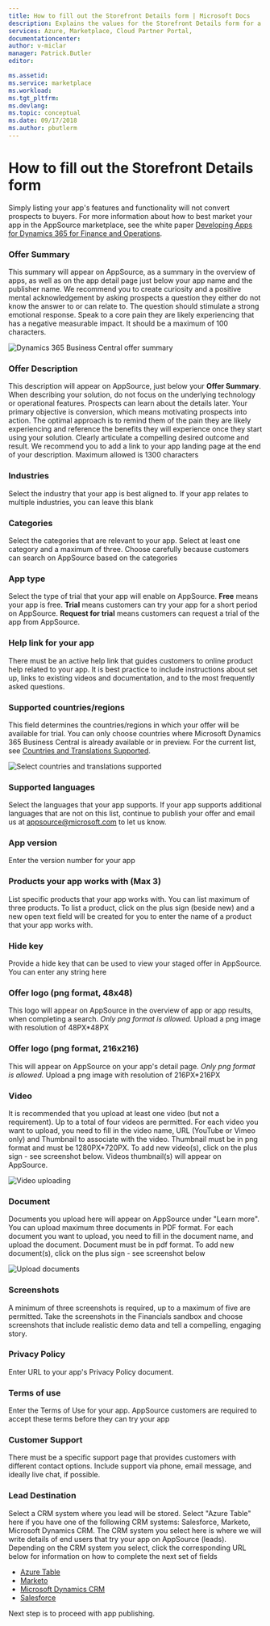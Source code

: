 ```yaml
---
title: How to fill out the Storefront Details form | Microsoft Docs
description: Explains the values for the Storefront Details form for a new Dynamics 365 Business Central app.
services: Azure, Marketplace, Cloud Partner Portal, 
documentationcenter:
author: v-miclar
manager: Patrick.Butler  
editor:

ms.assetid: 
ms.service: marketplace
ms.workload: 
ms.tgt_pltfrm: 
ms.devlang: 
ms.topic: conceptual
ms.date: 09/17/2018
ms.author: pbutlerm
---
```



How to fill out the Storefront Details form
===========================================

Simply listing your app's features and functionality will not convert
prospects to buyers. For more information about how to best market your
app in the AppSource marketplace, see the white paper 
[Developing Apps for Dynamics 365 for Finance and Operations](https://go.microsoft.com/fwlink/?linkid=841518).  


### Offer Summary

This summary will appear on AppSource, as a summary in the overview of
apps, as well as on the app detail page just below your app name and the
publisher name. We recommend you to create curiosity and a positive
mental acknowledgement by asking prospects a question they either do not
know the answer to or can relate to. The question should stimulate a
strong emotional response. Speak to a core pain they are likely
experiencing that has a negative measurable impact. It should be a
maximum of 100 characters.

![Dynamics 365 Business Central offer summary](./media/d365-financials/image018.png)


### Offer Description

This description will appear on AppSource, just below your
**Offer Summary**. When describing your solution, do not focus on the
underlying technology or operational features. Prospects can learn about
the details later. Your primary objective is conversion, which means
motivating prospects into action. The optimal approach is to remind them
of the pain they are likely experiencing and reference the benefits they
will experience once they start using your solution. Clearly articulate
a compelling desired outcome and result. We recommend you to add a link
to your app landing page at the end of your description. Maximum allowed
is 1300 characters

### Industries

Select the industry that your app is best aligned to. If your app
relates to multiple industries, you can leave this blank

### Categories

Select the categories that are relevant to your app. Select at
least one category and a maximum of three. Choose carefully
because customers can search on AppSource based on the categories

### App type

Select the type of trial that your app will enable on AppSource.
**Free** means your app is free. **Trial** means customers can try your
app for a short period on AppSource. **Request for trial** means
customers can request a trial of the app from AppSource.

### Help link for your app

There must be an active help link that guides customers to online
product help related to your app. It is best practice to include
instructions about set up, links to existing videos and documentation,
and to the most frequently asked questions.

### Supported countries/regions

This field determines the countries/regions in which your offer will be
available for trial. You can only choose countries where Microsoft
Dynamics 365 Business Central is already available or in preview. For the current list, see
[Countries and Translations Supported](https://docs.microsoft.com/en-gb/dynamics-nav/compliance/apptest-countries-and-translations).

![Select countries and translations supported](./media/d365-financials/image008.png)


### Supported languages

Select the languages that your app supports. If your app supports
additional languages that are not on this list, continue to publish your
offer and email us at <appsource@microsoft.com> to let us know.

### App version

Enter the version number for your app

### Products your app works with (Max 3)

List specific products that your app works with. You can list maximum of
three products. To list a product, click on the plus sign (beside new) and a
new open text field will be created for you to enter the name of a
product that your app works with.

### Hide key

Provide a hide key that can be used to view your staged offer in
AppSource. You can enter any string here

### Offer logo (png format, 48x48)

This logo will appear on AppSource in the overview of app or app results,
when completing a search. *Only png format is allowed.*  Upload a png
image with resolution of 48PX\*48PX

### Offer logo (png format, 216x216)

This will appear on AppSource on your app's detail page. *Only png
format is allowed.* Upload a png image with resolution of 216PX\*216PX

### Video

It is recommended that you upload at least one video (but not a
requirement). Up to a total of four videos are permitted. For each video
you want to upload, you need to fill in the video name, URL (YouTube or
Vimeo only) and Thumbnail to associate with the video. Thumbnail must be
in png format and must be 1280PX\*720PX. To add new video(s), click on
the plus sign - see screenshot below. Videos thumbnail(s) will appear on
AppSource.

![Video uploading](./media/d365-financials/image009.png)


### Document

Documents you upload here will appear on AppSource under \"Learn more\".
You can upload maximum three documents in PDF format. For each document
you want to upload, you need to fill in the document name, and upload
the document. Document must be in pdf format. To add new document(s),
click on the plus sign - see screenshot below

![Upload documents](./media/d365-financials/image010.png)


### Screenshots

A minimum of three screenshots is required, up to a maximum of five are
permitted. Take the screenshots in the Financials sandbox and
choose screenshots that include realistic demo data and tell a
compelling, engaging story.

### Privacy Policy

Enter URL to your app's Privacy Policy document.

### Terms of use

Enter the Terms of Use for your app. AppSource customers are required to
accept these terms before they can try your app

### Customer Support

There must be a specific support page that provides customers with
different contact options. Include support via phone, email message, and
ideally live chat, if possible.

### Lead Destination

Select a CRM system where you lead will be stored. Select \"Azure
Table\" here if you have one of the following CRM systems: Salesforce,
Marketo, Microsoft Dynamics CRM. The CRM system you select here is where
we will write details of end users that try your app on AppSource
(leads). Depending on the CRM system you select, click the corresponding
URL below for information on how to complete the next set of fields

-   [Azure Table](./cloud-partner-portal-lead-management-instructions-azure-table.md)
-   [Marketo](./cloud-partner-portal-lead-management-instructions-marketo.md)
-   [Microsoft Dynamics CRM](./cloud-partner-portal-lead-management-instructions-dynamics.md)
-   [Salesforce](./cloud-partner-portal-lead-management-instructions-salesforce.md)

Next step is to proceed with app publishing.
